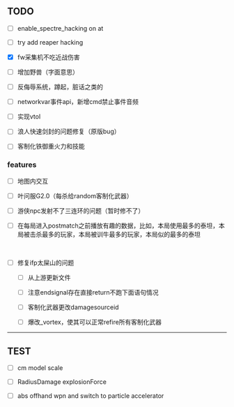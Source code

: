 ## TODO

- [ ] enable_spectre_hacking on at

- [ ] try add reaper hacking

- [x] fw采集机不吃近战伤害

- [ ] 增加野兽（字面意思）

- [ ] 反侮辱系统，蹲起，脏话之类的

- [ ] networkvar事件api，新增cmd禁止事件音频

- [ ] 实现vtol

- [ ] 浪人快速剑封的问题修复（原版bug）

- [ ] 客制化铁御重火力和技能

### features

- [ ] 地图内交互

- [ ] 叶问服G2.0（每杀给random客制化武器）

- [ ] 游侠npc发射不了三连环的问题（暂时修不了）

- [ ] 在每局进入postmatch之前播放有趣的数据，比如，本局使用最多的泰坦，本局被击杀最多的玩家，本局被训牛最多的玩家，本局似的最多的泰坦

<br/>

- [ ] 修复ifp太屎山的问题

  - [ ] 从上游更新文件

  - [ ] 注意endsignal存在直接return不跑下面语句情况

  - [ ] 客制化武器更改damagesourceid

  - [ ] 爆改_vortex，使其可以正常refire所有客制化武器

----

## TEST

- [ ] cm model scale

- [ ] RadiusDamage explosionForce

- [ ] abs offhand wpn and switch to particle accelerator
